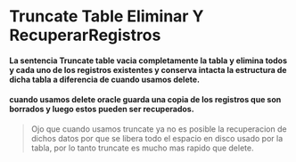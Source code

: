 # Truncate Table Eliminar Y RecuperarRegistros
#### La sentencia Truncate table vacia completamente la tabla y elimina todos y cada uno de los registros existentes y conserva intacta la estructura de dicha tabla a diferencia de cuando usamos delete.
#### cuando usamos **delete** oracle guarda una copia de los registros que son borrados y luego estos pueden ser recuperados.
> Ojo que cuando usamos truncate ya no es posible la recuperacion de dichos datos por que se libera todo el espacio en disco usado por la tabla, por lo tanto truncate es mucho mas rapido que delete.

